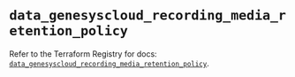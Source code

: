 # `data_genesyscloud_recording_media_retention_policy`

Refer to the Terraform Registry for docs: [`data_genesyscloud_recording_media_retention_policy`](https://registry.terraform.io/providers/mypurecloud/genesyscloud/1.70.0/docs/data-sources/recording_media_retention_policy).
